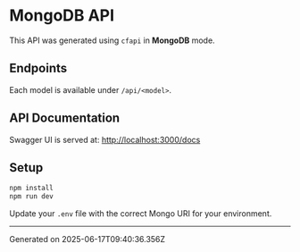 # MongoDB API

This API was generated using `cfapi` in **MongoDB** mode.

##  Endpoints

Each model is available under `/api/<model>`.

##  API Documentation

Swagger UI is served at: [http://localhost:3000/docs](http://localhost:3000/docs)

##  Setup

```bash
npm install
npm run dev
```

Update your `.env` file with the correct Mongo URI for your environment.

---

Generated on 2025-06-17T09:40:36.356Z
